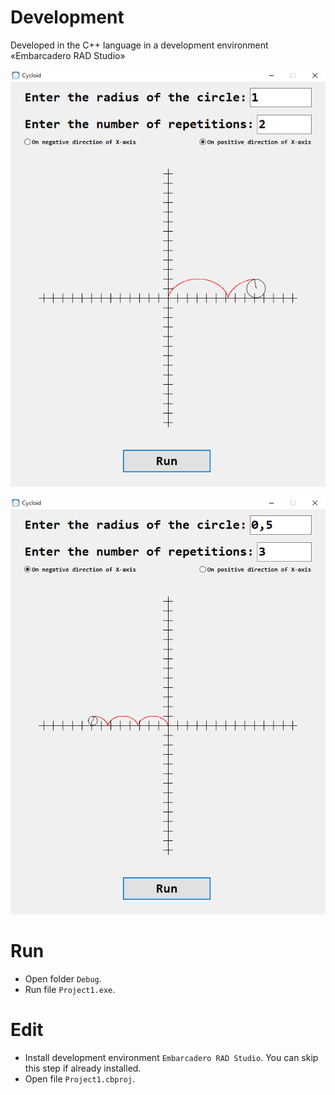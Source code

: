 # Development
Developed in the C++ language in a development environment «Embarcadero RAD Studio»

![Cycloid1.png](https://github.com/gitaleksksks/cycloid/blob/main/Screenshots/Cycloid1.png)


![Cycloid2.png](https://github.com/gitaleksksks/cycloid/blob/main/Screenshots/Cycloid2.png)

# Run
* Open folder `Debug`.
* Run file `Project1.exe`.

# Edit
* Install development environment `Embarcadero RAD Studio`. You can skip this step if already installed.
* Open file `Project1.cbproj`.
